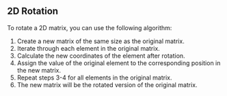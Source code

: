 ## 2D Rotation

To rotate a 2D matrix, you can use the following algorithm:

1. Create a new matrix of the same size as the original matrix.
2. Iterate through each element in the original matrix.
3. Calculate the new coordinates of the element after rotation.
4. Assign the value of the original element to the corresponding position in the new matrix.
5. Repeat steps 3-4 for all elements in the original matrix.
6. The new matrix will be the rotated version of the original matrix.
